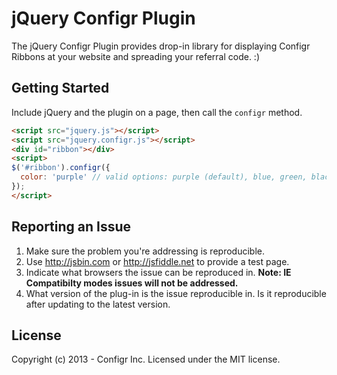 jQuery Configr Plugin
=====================

The jQuery Configr Plugin provides drop-in library for displaying Configr Ribbons at your website and spreading your referral code. :)

## Getting Started

Include jQuery and the plugin on a page, then call the `configr` method.

```html
<script src="jquery.js"></script>
<script src="jquery.configr.js"></script>
<div id="ribbon"></div>
<script>
$('#ribbon').configr({
  color: 'purple' // valid options: purple (default), blue, green, black, white
});
</script>
```

## Reporting an Issue

1. Make sure the problem you're addressing is reproducible.
2. Use http://jsbin.com or http://jsfiddle.net to provide a test page.
3. Indicate what browsers the issue can be reproduced in. **Note: IE Compatibilty modes issues will not be addressed.**
4. What version of the plug-in is the issue reproducible in. Is it reproducible after updating to the latest version.

## License

Copyright (c) 2013 - Configr Inc.
Licensed under the MIT license.
